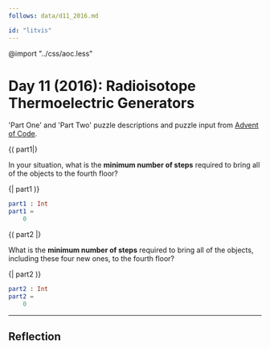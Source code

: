 ```yaml
---
follows: data/d11_2016.md

id: "litvis"
---
```


@import "../css/aoc.less"

# Day 11 (2016): Radioisotope Thermoelectric Generators

'Part One' and 'Part Two' puzzle descriptions and puzzle input from [Advent of Code](https://adventofcode.com/2016/day/11).

{( part1|}

In your situation, what is the **minimum number of steps** required to bring all of the objects to the fourth floor?

{| part1 )}

```elm {l r}
part1 : Int
part1 =
    0
```

{( part2 |}

What is the **minimum number of steps** required to bring all of the objects, including these four new ones, to the fourth floor?

{| part2 )}

```elm {l r}
part2 : Int
part2 =
    0
```

---

## Reflection
